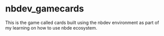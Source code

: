 # nbdev_gamecards
This is the game called cards built using the nbdev environment as part of my learning on how to use nbde  ecosystem.
